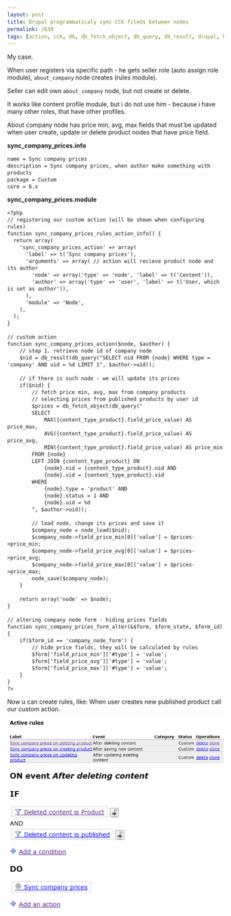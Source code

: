 ```yaml
---
layout: post
title: Drupal programmaticaly sync CCK fileds between nodes
permalink: /639
tags: [action, cck, d6, db_fetch_object, db_query, db_result, drupal, hook_form_alter, hook_rules_action_info, node_save, rules]
---
```


My case.

When user registers via specific path - he gets seller role (auto assign role module), `about_company` node creates (rules module).

Seller can edit own `about_company` node, but not create or delete.

It works like content profile module, but i do not use him - because i have many other roles, that have other profiles.

About company node has price min, avg, max fields that must be updated when user create, update or delete product nodes that have price field.

**sync_company_prices.info**

    name = Sync company prices
    description = Sync company prices, when author make something with products
    package = Custom
    core = 6.x

**sync_company_prices.module**

    <?php
    // registering our custom action (will be shown when configuring rules)
    function sync_company_prices_rules_action_info() {
      return array(
        'sync_company_prices_action' => array(
          'label' => t('Sync company prices'),
          'arguments' => array( // action will recieve product node and its author
            'node' => array('type' => 'node', 'label' => t('Content')),
            'author' => array('type' => 'user', 'label' => t('User, which is set as author')),
          ),
          'module' => 'Node',
        ),
      );
    }

    // custom action
    function sync_company_prices_action($node, $author) {
        // step 1. retrieve node id of company node
        $nid = db_result(db_query("SELECT nid FROM {node} WHERE type = 'company' AND uid = %d LIMIT 1", $author->uid));

        // if there is such node - we will update its prices
        if($nid) {
            // fetch price min, avg, max from company products
            // selecting prices from published products by user id
            $prices = db_fetch_object(db_query("
            SELECT
                MAX({content_type_product}.field_price_value) AS price_max,
                AVG({content_type_product}.field_price_value) AS price_avg,
                MIN({content_type_product}.field_price_value) AS price_min
            FROM {node}
            LEFT JOIN {content_type_product} ON
                {node}.nid = {content_type_product}.nid AND
                {node}.vid = {content_type_product}.vid
            WHERE
                {node}.type = 'product' AND
                {node}.status = 1 AND
                {node}.uid = %d
            ", $author->uid));

            // load node, change its prices and save it
            $company_node = node_load($nid);
            $company_node->field_price_min[0]['value'] = $prices->price_min;
            $company_node->field_price_avg[0]['value'] = $prices->price_avg;
            $company_node->field_price_max[0]['value'] = $prices->price_max;
            node_save($company_node);
        }

        return array('node' => $node);
    }

    // altering company node form - hiding prices fields
    function sync_company_prices_form_alter(&$form, $form_state, $form_id) {
        if($form_id == 'company_node_form') {
            // hide price fields, they will be calculated by rules
            $form['field_price_min']['#type'] = 'value';
            $form['field_price_avg']['#type'] = 'value';
            $form['field_price_max']['#type'] = 'value';
        }
    }
    ?>

Now u can create rules, like: When user creates new published product call our custom action.

![screenshot](/images/wp/112.png)

![screenshot](/images/wp/24.png)
